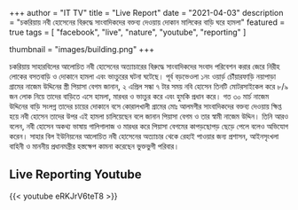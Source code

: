+++
author = "IT TV"
title = "Live Report"
date = "2021-04-03"
description = "চকরিয়ায় নবী হোসেনের বিরুদ্ধে সাংবাদিকদের বক্তব্য দেওয়ায় দোকান মালিকের বাড়ি ঘরে হামলা"
featured = true
tags = [
    "facebook",
    "live",
    "nature",
    "youtube",
    "reporting"
]

thumbnail = "images/building.png"
+++

চকরিয়ায় সাহারবিলের আলোচিত  নবী হোসেনের অত্যাচারের বিরুদ্ধে সাংবাদিকদের সংবাদ পরিবেশন করার জেরে নিরীহ লোকের বসতবাড়ি ও দোকানে হামলা এবং ভাংচুরের ঘটনা ঘটেছে।
পূর্ব বড়ভেওলা ১নং ওয়ার্ড় চৌঁয়ারফাড়ি নয়াপাড়া গ্রামের নাজেম উদ্দিনের স্ত্রী পিয়াসা বেগম জানান, ২ এপ্রিল সন্ধা ৭ টার সময় নবি হোসেন তিনটি মোটরসাইকেল করে ৮/৯ জন লোক নিয়ে তাদের বাড়িতে এসে হামলা, মারধর ও ভাংচুর করে এবং হুমকি প্রধান করে। গত ৩০ মার্চ নাজেম উদ্দিনের বাড়ি সংলগ্ন তাদের চায়ের দোকানে বসে কোরালখালী গ্রামের মোঃ আলমগীর সাংবাদিকদের বক্তব্য দেওয়ায় ক্ষিপ্ত হয়ে নবী হোসেন তাদের উপর এই হামলা চালিয়েছেন বলে জানান পিয়াসা বেগম ও তার স্বামী নাজেম উদ্দিন। তিনি আরও বলেন, নবী হোসেন অকথ্য ভাষায় গালিগালাজ ও মারধর করে পিয়াসা বেগমের কাপড়ছোপড় ছেড়ে পেলে বলেও অভিযোগ করেন। 
সাহার বিল ইউনিয়নের আলোচিত নবী হোসেনের অত্যাচার থেকে রেহাই পাওয়ার জন্য প্রশাসন, আইনসৃংখলা বাহিনী ও মাননীয় প্রধানমন্ত্রীর হস্তক্ষেপ কামনা করেছেন ভুক্তভুগী পরিবার। 

<!--more-->

## Live Reporting Youtube

{{< youtube eRKJrV6teT8 >}}

<br>

